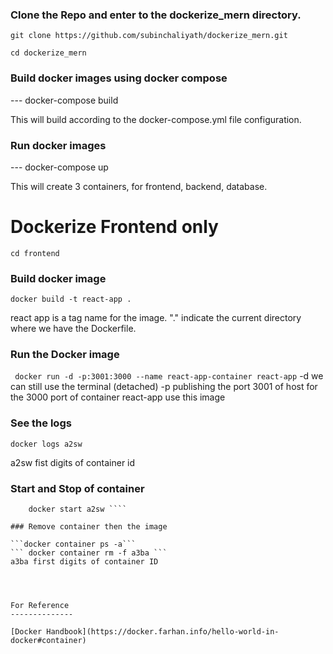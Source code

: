 ### Clone the Repo and enter to the dockerize_mern directory.
```
git clone https://github.com/subinchaliyath/dockerize_mern.git

cd dockerize_mern

````

### Build docker images using docker compose

--- docker-compose build

This will build according to the docker-compose.yml file configuration.

### Run docker images 

--- docker-compose up

This will create 3 containers, for frontend, backend, database.



# Dockerize Frontend only 

  ``` cd frontend ```

### Build docker image
  ``` docker build -t react-app . ```

react app is a tag name for the image.
"." indicate the current directory where we have the Dockerfile.

### Run the Docker image

``` docker run -d -p:3001:3000 --name react-app-container react-app```
-d  we can still use the terminal (detached)
-p publishing the port 3001 of host for the 3000 port of container
react-app  use this image

### See the logs

``` docker logs a2sw ```

a2sw fist digits of container id 

### Start and Stop of container

``` docker stop a2sw
    docker start a2sw ````

### Remove container then the image

```docker container ps -a```
``` docker container rm -f a3ba ```
a3ba first digits of container ID 




For Reference
--------------

[Docker Handbook](https://docker.farhan.info/hello-world-in-docker#container)